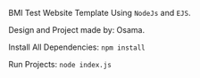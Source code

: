 BMI Test Website Template Using `NodeJs` and `EJS`.

Design and Project made by: Osama.

Install All Dependencies: `npm install`

Run Projects: `node index.js`